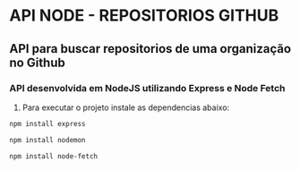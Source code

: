 # API NODE - REPOSITORIOS GITHUB

## API para buscar repositorios de uma organização no Github

### API desenvolvida em NodeJS utilizando Express e Node Fetch

1. Para executar o projeto instale as dependencias abaixo:

```sh
npm install express
```
```sh
npm install nodemon
```
```sh
npm install node-fetch
```